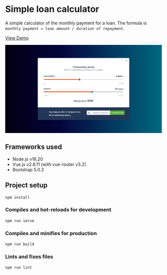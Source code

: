 # Simple loan calculator

A simple calculator of the monthly payment for a loan. The formula is `monthly payment = loan amount / duration of repayment`.

[View Demo](https://gtopsis.github.io/loan-calculator/)

![Screenshot of loan calculator](./screenshots/loan-calc-2.png?raw=true "Screenshot of loan calculator")

## Frameworks used

- Node.js v16.20
- Vue.js v2.6.11 (with vue-router v3.2)
- Bootstrap 5.0.2

## Project setup

```
npm install
```

### Compiles and hot-reloads for development

```
npm run serve
```

### Compiles and minifies for production

```
npm run build
```

### Lints and fixes files

```
npm run lint
```
